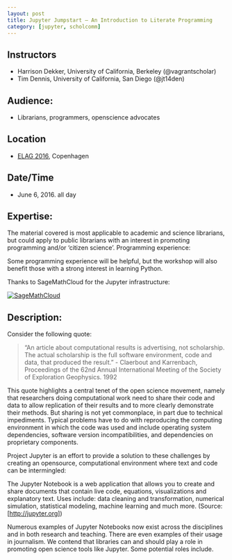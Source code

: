 ```yaml
---
layout: post
title: Jupyter Jumpstart – An Introduction to Literate Programming
category: [jupyter, scholcomm]
---
```


## Instructors

* Harrison Dekker, University of California, Berkeley (@vagrantscholar)
* Tim Dennis, University of California, San Diego (@jt14den)

## Audience:

* Librarians, programmers, openscience advocates

## Location 

* [ELAG 2016](http://elag2016.org/), Copenhagen

## Date/Time

* June 6, 2016. all day

## Expertise:

The material covered is most applicable to academic and science librarians, but could apply to
public librarians with an interest in promoting programming and/or ‘citizen science’.
Programming experience:

Some programming experience will be helpful, but the workshop will also benefit those with a
strong interest in learning Python.


Thanks to SageMathCloud for the Jupyter infrastructure: 

[![SageMathCloud](https://cloud.sagemath.com/smc-logo.png)](https://cloud.sagemath.com/)

## Description:

Consider the following quote: 
> “An article about computational results is advertising, not
scholarship. The actual scholarship is the full software environment, code and data, that
produced the result.” - Claerbout and Karrenbach, Proceedings of the 62nd Annual International Meeting of the Society of Exploration Geophysics. 1992

This quote highlights a central tenet of the open science movement, namely that researchers
doing computational work need to share their code and data to allow replication of their results
and to more clearly demonstrate their methods. But sharing is not yet commonplace, in part
due to technical impediments. Typical problems have to do with reproducing the computing
environment in which the code was used and include operating system dependencies, software
version incompatibilities, and dependencies on proprietary components.

Project Jupyter is an effort to provide a solution to these challenges by creating an opensource,
computational environment where text and code can be intermingled:

The Jupyter Notebook is a web application that allows you to create and share
documents that contain live code, equations, visualizations and explanatory text. Uses
include: data cleaning and transformation, numerical simulation, statistical modeling,
machine learning and much more. (Source: [http://jupyter.org])

Numerous examples of Jupyter Notebooks now exist across the disciplines and in both research
and teaching. There are even examples of their usage in journalism. We contend that libraries
can and should play a role in promoting open science tools like Jupyter. Some potential roles
include.




